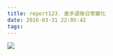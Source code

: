 ```yaml
---
title: report123. 進步退後日常變化
date: 2016-03-31 22:05:42
tags:
---
```

![](https://i.loli.net/2017/12/25/5a411027cf885.jpg)
